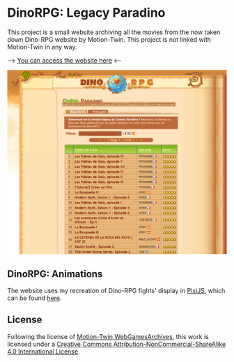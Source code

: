 # DinoRPG: Legacy Paradino

This project is a small website archiving all the movies from the now taken down Dino-RPG website by Motion-Twin. This project is not linked with Motion-Twin in any way.

--> [You can access the website here](https://gerardufoin.github.io/DinoRPG-Legacy-Paradino/) <--

![Screenshot of the website's preview](readme/preview.png)

## DinoRPG: Animations

The website uses my recreation of Dino-RPG fights' display in [PixiJS](https://pixijs.com/), which can be found [here](https://github.com/Gerardufoin/DinoRPG-Animations).

## License

Following the license of [Motion-Twin WebGamesArchives](https://github.com/motion-twin/WebGamesArchives), this work is licensed under a [Creative Commons Attribution-NonCommercial-ShareAlike 4.0 International License](http://creativecommons.org/licenses/by-nc-sa/4.0/).
